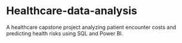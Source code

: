 # Healthcare-data-analysis
A healthcare capstone project analyzing patient encounter costs and predicting health risks using SQL and Power BI.
